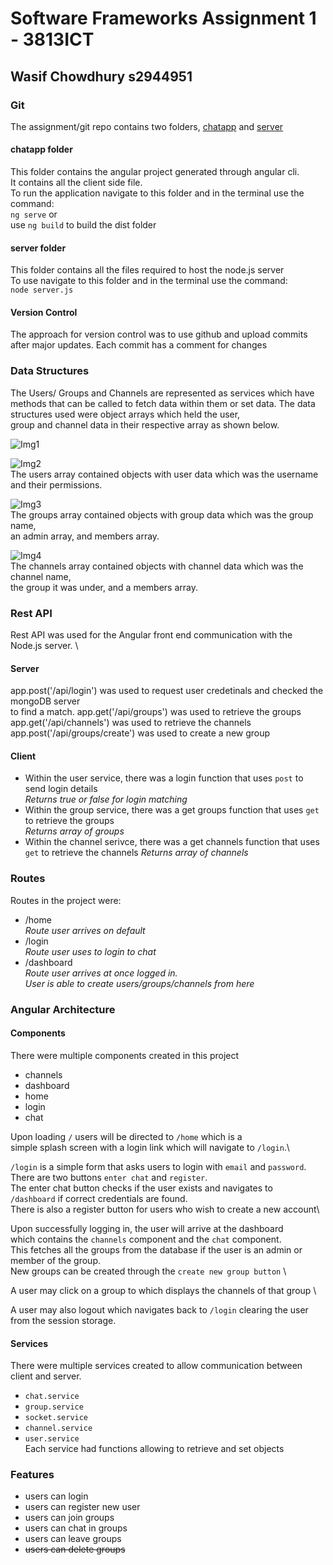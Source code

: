 # Software Frameworks Assignment 1 - 3813ICT
## Wasif Chowdhury s2944951

### Git
The assignment/git repo contains two folders, [chatapp](https://github.com/wchow3/SFAssignment/tree/master/chatapp) and [server](https://github.com/wchow3/SFAssignment/tree/master/server)

#### chatapp folder
This folder contains the angular project generated through angular cli.\
It contains all the client side file.\
To run the application navigate to this folder and in the terminal use the command:\
`ng serve` or\
use `ng build` to build the dist folder

#### server folder
This folder contains all the files required to host the node.js server\
To use navigate to this folder and in the terminal use the command:\
`node server.js`

#### Version Control
The approach for version control was to use github and upload commits after major updates.
Each commit has a comment for changes

### Data Structures
The Users/ Groups and Channels are represented as services which have \
methods that can be called to fetch data within them or set data.
The data structures used were object arrays which held the user, \
group and channel data in their respective array as shown below. 

![Img1](https://github.com/wchow3/SFAssignment/blob/master/images/img1.PNG) 

![Img2](https://github.com/wchow3/SFAssignment/blob/master/images/img2.PNG) \
The users array contained objects with user data which was the username and their permissions. 

![Img3](https://github.com/wchow3/SFAssignment/blob/master/images/img3.PNG) \
The groups array contained objects with group data which was the group name, \
an admin array, and members array. 

![Img4](https://github.com/wchow3/SFAssignment/blob/master/images/img4.PNG) \
The channels array contained objects with channel data which was the channel name, \
the group it was under, and a members array.

### Rest API
Rest API was used for the Angular front end communication with the Node.js server. \
#### Server
app.post('/api/login') was used to request user credetinals and checked the mongoDB server \
to find a match.
app.get('/api/groups') was used to retrieve the groups \
app.get('/api/channels') was used to retrieve the channels \
app.post('/api/groups/create') was used to create a new group 

#### Client
- Within the user service, there was a login function that uses `post` to send login details \
   *Returns true or false for login matching*
- Within the group service, there was a get groups function that uses `get` to retrieve the groups \
   *Returns array of groups*
- Within the channel serivce, there was a get channels function that uses `get` to retrieve the channels 
   *Returns array of channels*

### Routes
Routes in the project were:
- /home\
    *Route user arrives on default*
- /login\
    *Route user uses to login to chat*
- /dashboard\
    *Route user arrives at once logged in.*\
    *User is able to create users/groups/channels from here*

### Angular Architecture
#### Components
There were multiple components created in this project
- channels
- dashboard
- home
- login
- chat 

Upon loading `/` users will be directed to `/home` which is a \
simple splash screen with a login link which will navigate to `/login`.\

`/login` is a simple form that asks users to login with `email` and `password`.\
There are two buttons `enter chat` and `register`.\
The enter chat button checks if the user exists and navigates to \
`/dashboard` if correct credentials are found.\
There is also a register button for users who wish to create a new account\ 

Upon successfully logging in, the user will arrive at the dashboard \
which contains the `channels` component and the `chat` component. \
This fetches all the groups from the database if the user is an admin or member of the group. \
New groups can be created through the `create new group button` \

A user may click on a group to which displays the channels of that group \

A user may also logout which navigates back to `/login` clearing the user from the session storage.

#### Services
There were multiple services created to allow communication between client and server.
- `chat.service`
- `group.service`
- `socket.service`
- `channel.service`
- `user.service`\
Each service had functions allowing to retrieve and set objects

### Features
- users can login
- users can register new user
- users can join groups
- users can chat in groups
- users can leave groups
- ~~users can delete groups~~
